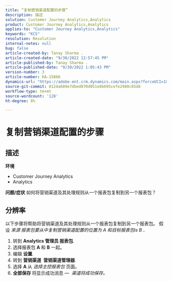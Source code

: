 ```yaml
---
title: “复制营销渠道配置的步骤”
description: 描述
solution: Customer Journey Analytics,Analytics
product: Customer Journey Analytics,Analytics
applies-to: "Customer Journey Analytics,Analytics"
keywords: "KCS"
resolution: Resolution
internal-notes: null
bug: false
article-created-by: Tanay Sharma .
article-created-date: "9/30/2022 12:57:45 PM"
article-published-by: Tanay Sharma .
article-published-date: "9/30/2022 1:05:43 PM"
version-number: 3
article-number: KA-15866
dynamics-url: "https://adobe-ent.crm.dynamics.com/main.aspx?forceUCI=1&pagetype=entityrecord&etn=knowledgearticle&id=bab66c76-bf40-ed11-9db1-0022480868ff"
source-git-commit: 0124a689e7dbed070d051e8b695cefe2980c85d8
workflow-type: tm+mt
source-wordcount: '128'
ht-degree: 8%

---
```


# 复制营销渠道配置的步骤

## 描述

<b>环境</b>
- Customer Journey Analytics
- Analytics



<b>问题/症状</b>
如何将营销渠道及其处理规则从一个报表包复制到另一个报表包？


## 分辨率


以下步骤将帮助将营销渠道及其处理规则从一个报表包复制到另一个报表包。 假设 *来源<b> </b>报表包&#x200B;*要从中复制营销渠道配置的位置为* A *和*&#x200B;目标报表包&#x200B;*is* B <b>*.</b>

1. 转到 <b>Analytics </b> <b>管理员 </b> <b>报表包</b>.
2. 选择报表包 <b>A </b>和 <b>B</b> 一起。
3. 编辑 <b>设置</b>.
4. 转到 <b>营销渠道 </b> <b>营销渠道管理器</b>.
5. 选择 <b>A </b>从 *选择主控报表包* 页面。
6. <b>全部保存 </b> 将显示成功消息 —  *渠道将成功保存。*



